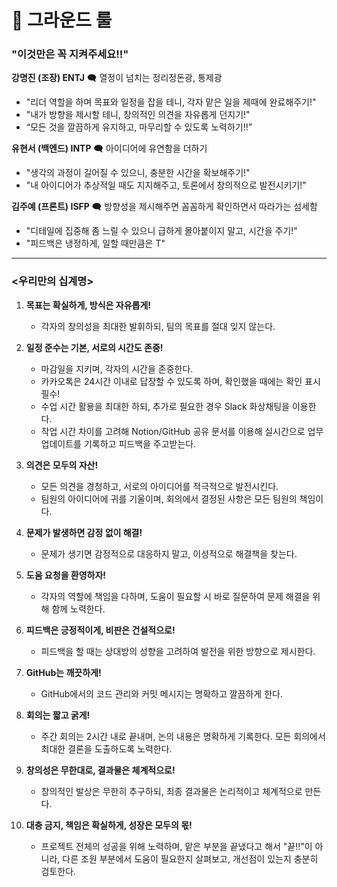 # 📌 그라운드 룰

### "이것만은 꼭 지켜주세요!!"

**강명진 (조장) ENTJ**  🗨️ 열정이 넘치는 정리정돈광, 통제광
- "리더 역할을 하며 목표와 일정을 잡을 테니, 각자 맡은 일을 제때에 완료해주기!" 
- "내가 방향을 제시할 테니, 창의적인 의견을 자유롭게 던지기!"
- “모든 것을 깔끔하게 유지하고, 마무리할 수 있도록 노력하기!!”

**유현서 (백엔드) INTP**  🗨️ 아이디어에 유연함을 더하기
- "생각의 과정이 길어질 수 있으니, 충분한 시간을 확보해주기!" 
- "내 아이디어가 추상적일 때도 지지해주고, 토론에서 창의적으로 발전시키기!" 

**김주예 (프론트) ISFP**  🗨️ 방향성을 제시해주면 꼼꼼하게 확인하면서 따라가는 섬세함
- "디테일에 집중해 좀 느릴 수 있으니 급하게 몰아붙이지 말고, 시간을 주기!" 
- "피드백은 냉정하게, 일할 때만큼은 T"

---

### <우리만의 십계명>

1. **목표는 확실하게, 방식은 자유롭게!**
   - 각자의 창의성을 최대한 발휘하되, 팀의 목표를 절대 잊지 않는다.

2. **일정 준수는 기본, 서로의 시간도 존중!**
   - 마감일을 지키며, 각자의 시간을 존중한다.
   - 카카오톡은 24시간 이내로 답장할 수 있도록 하며, 확인했을 때에는 확인 표시 필수!
   - 수업 시간 활용을 최대한 하되, 추가로 필요한 경우 Slack 화상채팅을 이용한다.
   - 작업 시간 차이를 고려해 Notion/GitHub 공유 문서를 이용해 실시간으로 업무 업데이트를 기록하고 피드백을 주고받는다.

3. **의견은 모두의 자산!**
   - 모든 의견을 경청하고, 서로의 아이디어를 적극적으로 발전시킨다.
   - 팀원의 아이디어에 귀를 기울이며, 회의에서 결정된 사항은 모든 팀원의 책임이다.

4. **문제가 발생하면 감정 없이 해결!**
   - 문제가 생기면 감정적으로 대응하지 말고, 이성적으로 해결책을 찾는다.

5. **도움 요청을 환영하자!**
   - 각자의 역할에 책임을 다하며, 도움이 필요할 시 바로 질문하여 문제 해결을 위해 함께 노력한다.

6. **피드백은 긍정적이게, 비판은 건설적으로!**
   - 피드백을 할 때는 상대방의 성향을 고려하여 발전을 위한 방향으로 제시한다.

7. **GitHub는 깨끗하게!**
   - GitHub에서의 코드 관리와 커밋 메시지는 명확하고 깔끔하게 한다.

8. **회의는 짧고 굵게!**
   - 주간 회의는 2시간 내로 끝내며, 논의 내용은 명확하게 기록한다. 모든 회의에서 최대한 결론을 도출하도록 노력한다.

9. **창의성은 무한대로, 결과물은 체계적으로!**
   - 창의적인 발상은 무한히 추구하되, 최종 결과물은 논리적이고 체계적으로 만든다.

10. **대충 금지, 책임은 확실하게, 성장은 모두의 몫!**
    - 프로젝트 전체의 성공을 위해 노력하며, 맡은 부분을 끝냈다고 해서 "끝!!"이 아니라, 다른 조원 부분에서 도움이 필요한지 살펴보고, 개선점이 있는지 충분히 검토한다.
